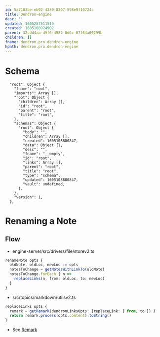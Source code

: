 ```yaml
---
id: 5a7103be-eb92-4380-8207-598e9f10724c
title: Dendron-engine
desc: ''
updated: 1605287511510
created: 1605108924902
parent: 32cdd4aa-d9f6-4582-8d0c-07f64a00299b
children: []
fname: dendron.pro.dendron-engine
hpath: dendron.pro.dendron-engine
---
```

# Schema

```
  "root": Object {
    "fname": "root",
    "imports": Array [],
    "root": Object {
      "children": Array [],
      "id": "root",
      "parent": "root",
      "title": "root",
    },
    "schemas": Object {
      "root": Object {
        "body": "",
        "children": Array [],
        "created": 1605108880847,
        "data": Object {},
        "desc": "",
        "fname": "__empty",
        "id": "root",
        "links": Array [],
        "parent": "root",
        "title": "root",
        "type": "schema",
        "updated": 1605108880847,
        "vault": undefined,
      },
    },
    "version": 1,
  },
```

# Renaming a Note

## Flow

- engine-server/src/drivers/file/storev2.ts

```ts
renameNote opts {
  oldNote, oldLoc, newLoc := opts
  notesToChange = getNotesWithLinkTo(oldNote)
  notesToChange.forEach { n =>
    replaceLinks(n, from: oldLoc, to: newLoc)
  }
}
```

- src/topics/markdown/utilsv2.ts

```ts
replaceLinks opts {
  remark = getRemark(dendronLinksOpts: {replaceLink: { from, to }} )
  return remark.process(opts.content).toString()
}
```

- See [Remark](d8a09d7b-8693-437c-8a2c-2bfe0b3c2768)

